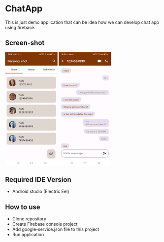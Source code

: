 # ChatApp
This is just demo application that can be idea how we can develop chat app using firebase.
## Screen-shot
<div width="100%">
  <img width="170px" src= "https://github.com/Udaytech1/ChatApp/blob/master/home_screen.jpg"/>
<img width="170px" src= "https://github.com/Udaytech1/ChatApp/blob/master/chat_screen.jpg"/>
</div>

## Required IDE Version
- Android studio (Electric Eel)
## How to use
- Clone repository
- Create Firebase console project
- Add google-service.json file to this project
- Run application


